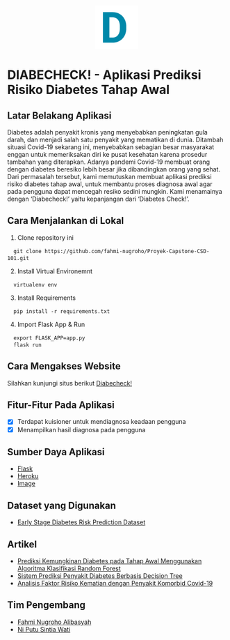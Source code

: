 <p align="center">
  <img height="100" src="https://github.com/fahmi-nugroho/Proyek-Capstone-CSD-101/blob/0be44b291e3eb6f7f984e0db54996493322438b6/static/img/logo.png">
</p>

# DIABECHECK! - Aplikasi Prediksi Risiko Diabetes Tahap Awal

## Latar Belakang Aplikasi
Diabetes adalah penyakit kronis yang menyebabkan peningkatan gula darah, dan menjadi salah satu penyakit yang mematikan di dunia. Ditambah situasi Covid-19 sekarang ini, menyebabkan sebagian besar masyarakat enggan untuk memeriksakan diri ke pusat kesehatan karena prosedur tambahan yang diterapkan. Adanya pandemi Covid-19 membuat orang dengan diabetes beresiko lebih besar jika dibandingkan orang yang sehat. Dari permasalah tersebut, kami memutuskan membuat aplikasi prediksi risiko diabetes tahap awal, untuk membantu proses diagnosa awal agar pada pengguna dapat mencegah resiko sedini mungkin. Kami menamainya dengan ‘Diabecheck!’ yaitu kepanjangan dari ‘Diabetes Check!’.

## Cara Menjalankan di Lokal
1. Clone repository ini
```
  git clone https://github.com/fahmi-nugroho/Proyek-Capstone-CSD-101.git
```
2. Install Virtual Environemnt
```
  virtualenv env
```
3. Install Requirements
```
  pip install -r requirements.txt
```
4. Import Flask App & Run
```
  export FLASK_APP=app.py
  flask run
```

## Cara Mengakses Website
Silahkan kunjungi situs berikut [Diabecheck!](https://diabecheck.herokuapp.com/)

## Fitur-Fitur Pada Aplikasi
- [x] Terdapat kuisioner untuk mendiagnosa keadaan pengguna
- [x] Menampilkan hasil diagnosa pada pengguna

## Sumber Daya Aplikasi
- [Flask](https://flask.palletsprojects.com/en/2.0.x/)
- [Heroku](https://www.heroku.com/home)
- [Image](https://unsplash.com/)

## Dataset yang Digunakan
- [Early Stage Diabetes Risk Prediction Dataset](https://www.kaggle.com/ishandutta/early-stage-diabetes-risk-prediction-dataset)

## Artikel
- [Prediksi Kemungkinan Diabetes pada Tahap Awal Menggunakan Algoritma Klasifikasi Random Forest](https://www.researchgate.net/publication/349480328_Prediksi_Kemungkinan_Diabetes_pada_Tahap_Awal_Menggunakan_Algoritma_Klasifikasi_Random_Forest)
- [Sistem Prediksi Penyakit Diabetes Berbasis Decision Tree](https://ejournal.bsi.ac.id/ejurnal/index.php/Bianglala/article/view/554)
- [Analisis Faktor Risiko Kematian dengan Penyakit Komorbid Covid-19](https://journal.ipm2kpe.or.id/index.php/JKS/article/view/1587)

## Tim Pengembang
- [Fahmi Nugroho Alibasyah](https://github.com/fahmi-nugroho)
- [Ni Putu Sintia Wati](https://github.com/sintiasnn)
